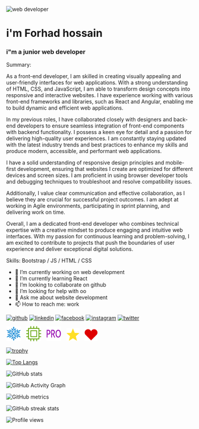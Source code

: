 ![web developer](https://wallpapercave.com/wp/wp9641787.jpg)


#                                                     i'm Forhad hossain
  ###                                             i"m a junior web developer

Summary:

As a front-end developer, I am skilled in creating visually appealing and user-friendly interfaces for web applications. With a strong understanding of HTML, CSS, and JavaScript, I am able to transform design concepts into responsive and interactive websites. I have experience working with various front-end frameworks and libraries, such as React and Angular, enabling me to build dynamic and efficient web applications.

In my previous roles, I have collaborated closely with designers and back-end developers to ensure seamless integration of front-end components with backend functionality. I possess a keen eye for detail and a passion for delivering high-quality user experiences. I am constantly staying updated with the latest industry trends and best practices to enhance my skills and produce modern, accessible, and performant web applications.

I have a solid understanding of responsive design principles and mobile-first development, ensuring that websites I create are optimized for different devices and screen sizes. I am proficient in using browser developer tools and debugging techniques to troubleshoot and resolve compatibility issues.

Additionally, I value clear communication and effective collaboration, as I believe they are crucial for successful project outcomes. I am adept at working in Agile environments, participating in sprint planning, and delivering work on time.

Overall, I am a dedicated front-end developer who combines technical expertise with a creative mindset to produce engaging and intuitive web interfaces. With my passion for continuous learning and problem-solving, I am excited to contribute to projects that push the boundaries of user experience and deliver exceptional digital solutions.

Skills: Bootstrap / JS / HTML / CSS

- 🔭 I’m currently working on web development  
- 🌱 I’m currently learning React 
- 👯 I’m looking to collaborate on github 
- 🤔 I’m looking for help with oo 
- 💬 Ask me about website development  
- 📫 How to reach me: work  


[<img src='https://cdn.jsdelivr.net/npm/simple-icons@3.0.1/icons/github.svg' alt='github' height='40'>](https://github.com/ForhadHossain0)  [<img src='https://cdn.jsdelivr.net/npm/simple-icons@3.0.1/icons/linkedin.svg' alt='linkedin' height='40'>](https://www.linkedin.com/in/ForhadHossain/)  [<img src='https://cdn.jsdelivr.net/npm/simple-icons@3.0.1/icons/facebook.svg' alt='facebook' height='40'>](https://www.facebook.com/ForhadHossain)  [<img src='https://cdn.jsdelivr.net/npm/simple-icons@3.0.1/icons/instagram.svg' alt='instagram' height='40'>](https://www.instagram.com/ForhadHossain/)  [<img src='https://cdn.jsdelivr.net/npm/simple-icons@3.0.1/icons/twitter.svg' alt='twitter' height='40'>](https://twitter.com/ForhadHossain)  

<a href='https://archiveprogram.github.com/'><img src='https://raw.githubusercontent.com/acervenky/animated-github-badges/master/assets/acbadge.gif' width='40' height='40'></a> <a href='https://docs.github.com/en/developers'><img src='https://raw.githubusercontent.com/acervenky/animated-github-badges/master/assets/devbadge.gif' width='40' height='40'></a> <a href='https://github.com/pricing'><img src='https://raw.githubusercontent.com/acervenky/animated-github-badges/master/assets/pro.gif' width='40' height='40'></a> <a href='https://stars.github.com/'><img src='https://raw.githubusercontent.com/acervenky/animated-github-badges/master/assets/starbadge.gif' width='35' height='35'></a> <a href='https://docs.github.com/en/github/supporting-the-open-source-community-with-github-sponsors'><img src='https://raw.githubusercontent.com/acervenky/animated-github-badges/master/assets/sponsorbadge.gif' width='35' height='35'></a> 

[![trophy](https://github-profile-trophy.vercel.app/?username=ForhadHossain0)](https://github.com/ryo-ma/github-profile-trophy)

[![Top Langs](https://github-readme-stats.vercel.app/api/top-langs/?username=ForhadHossain0)](https://github.com/anuraghazra/github-readme-stats)

![GitHub stats](https://github-readme-stats.vercel.app/api?username=ForhadHossain0&show_icons=true&count_private=true)  

![GitHub Activity Graph](https://activity-graph.herokuapp.com/graph?username=ForhadHossain0)  

![GitHub metrics](https://metrics.lecoq.io/ForhadHossain0)  

![GitHub streak stats](https://streak-stats.demolab.com/?user=ForhadHossain0)  

![Profile views](https://gpvc.arturio.dev/ForhadHossain0)  
